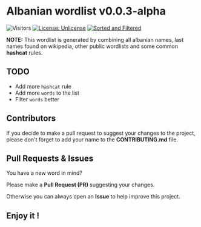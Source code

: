 # Albanian wordlist v0.0.3-alpha

![Visitors](https://api.visitorbadge.io/api/visitors?path=https%3A%2F%2Fgithub.com%2Fits0x08%2Falbanian-wordlist&countColor=%232ccce4&style=flat-square)
[![License: Unlicense](https://img.shields.io/badge/license-Unlicense-blue.svg)](http://unlicense.org/)
[![Sorted and Filtered](https://github.com/its0x08/albanian-wordlist/actions/workflows/sort-and-filter.yml/badge.svg)](https://github.com/its0x08/albanian-wordlist/actions/workflows/sort-and-filter.yml)

**NOTE:** This wordlist is generated by combining all albanian names, last names found on wikipedia, other public wordlists and some common **hashcat** rules.

## TODO

* Add more `hashcat` rule
* Add more `words` to the list
* Filter `words` better

## Contributors

If you decide to make a pull request to suggest your changes to the project, please don't forget to add your name to the **CONTRIBUTING.md** file.

## Pull Requests & Issues
You have a new word in mind?

Please make a **Pull Request (PR)** suggesting your changes.

Otherwise you can always open an __Issue__ to help improve this project.

## Enjoy it !

